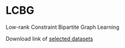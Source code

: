 # LCBG
Low-rank Constraint Bipartite Graph Learning

Download link of [selected datasets](https://drive.google.com/drive/folders/11qryGSYkpc6yJRHHOfRcg_-zK_XIjl4M?usp=sharing)
